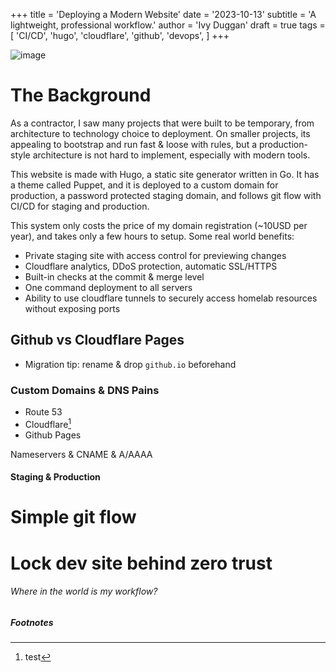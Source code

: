 +++
title = 'Deploying a Modern Website'
date = '2023-10-13'
subtitle = 'A lightweight, professional workflow.'
author = 'Ivy Duggan'
draft = true
tags = [
    'CI/CD',
    'hugo',
    'cloudflare',
    'github',
    'devops',
]
+++

![image](/parked1.jpg "text Source: <a href=''>source</a>")

# The Background

As a contractor, I saw many projects that were built to be temporary, from architecture to technology choice to deployment. On smaller projects, its appealing to bootstrap and run fast & loose with rules, but a production-style architecture is not hard to implement, especially with modern tools.

This website is made with Hugo, a static site generator written in Go. It has a theme called Puppet, and it is deployed to a custom domain for production, a password protected staging domain, and follows git flow with CI/CD for staging and production.

This system only costs the price of my domain registration (~10USD per year), and takes only a few hours to setup. Some real world benefits:

- Private staging site with access control for previewing changes
- Cloudflare analytics, DDoS protection, automatic SSL/HTTPS
- Built-in checks at the commit & merge level
- One command deployment to all servers
- Ability to use cloudflare tunnels to securely access homelab resources without exposing ports

## Github vs Cloudflare Pages

- Migration tip: rename & drop `github.io` beforehand

### Custom Domains & DNS Pains

- Route 53
- Cloudflare[^1]
- Github Pages

Nameservers  & CNAME & A/AAAA

#### Staging & Production

# Simple git flow

# Lock dev site behind zero trust

###### Where in the world is my workflow?

##### Footnotes

[^1]: test
